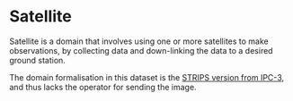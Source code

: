 # Satellite

Satellite is a domain that involves using one or more satellites to make observations, by collecting data and down-linking the data to a desired ground station.

The domain formalisation in this dataset is the [STRIPS version from IPC-3](http://ipc02.icaps-conference.org/CompoDomains/SatelliteStrips.pddl), and thus lacks the operator for sending the image. 